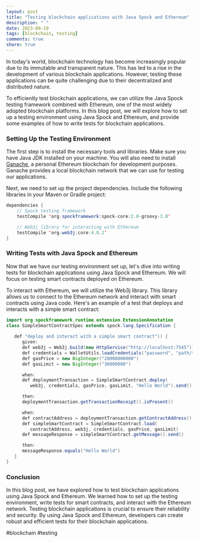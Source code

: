 ```yaml
---
layout: post
title: "Testing blockchain applications with Java Spock and Ethereum"
description: " "
date: 2023-09-19
tags: [blockchain, testing]
comments: true
share: true
---
```


In today's world, blockchain technology has become increasingly popular due to its immutable and transparent nature. This has led to a rise in the development of various blockchain applications. However, testing these applications can be quite challenging due to their decentralized and distributed nature. 

To efficiently test blockchain applications, we can utilize the Java Spock testing framework combined with Ethereum, one of the most widely adopted blockchain platforms. In this blog post, we will explore how to set up a testing environment using Java Spock and Ethereum, and provide some examples of how to write tests for blockchain applications. 

### Setting Up the Testing Environment

The first step is to install the necessary tools and libraries. Make sure you have Java JDK installed on your machine. You will also need to install [Ganache](https://www.trufflesuite.com/ganache), a personal Ethereum blockchain for development purposes. Ganache provides a local blockchain network that we can use for testing our applications.

Next, we need to set up the project dependencies. Include the following libraries in your Maven or Gradle project:

```java
dependencies {
    // Spock testing framework
    testCompile 'org.spockframework:spock-core:2.0-groovy-3.0'

    // Web3j library for interacting with Ethereum
    testCompile 'org.web3j:core:4.8.2'
}
```

### Writing Tests with Java Spock and Ethereum

Now that we have our testing environment set up, let's dive into writing tests for blockchain applications using Java Spock and Ethereum. We will focus on testing smart contracts deployed on Ethereum.

To interact with Ethereum, we will utilize the Web3j library. This library allows us to connect to the Ethereum network and interact with smart contracts using Java code. Here's an example of a test that deploys and interacts with a simple smart contract:

```java
import org.spockframework.runtime.extension.ExtensionAnnotation
class SimpleSmartContractSpec extends spock.lang.Specification {
    
   def "deploy and interact with a simple smart contract"() {
      given:
      def web3j = Web3j.build(new HttpService("http://localhost:7545"))
      def credentials = WalletUtils.loadCredentials("password", "path/to/wallet")
      def gasPrice = new BigInteger("20000000000")
      def gasLimit = new BigInteger("30000000")

      when:
      def deploymentTransaction = SimpleSmartContract.deploy(
         web3j, credentials, gasPrice, gasLimit, "Hello World").send()

      then:
      deploymentTransaction.getTransactionReceipt().isPresent()

      when:
      def contractAddress = deploymentTransaction.getContractAddress()
      def simpleSmartContract = SimpleSmartContract.load(
         contractAddress, web3j, credentials, gasPrice, gasLimit)
      def messageResponse = simpleSmartContract.getMessage().send()

      then:
      messageResponse.equals("Hello World")
   }
}
```

### Conclusion

In this blog post, we have explored how to test blockchain applications using Java Spock and Ethereum. We learned how to set up the testing environment, write tests for smart contracts, and interact with the Ethereum network. Testing blockchain applications is crucial to ensure their reliability and security. By using Java Spock and Ethereum, developers can create robust and efficient tests for their blockchain applications. 

#blockchain #testing